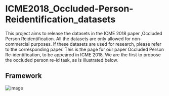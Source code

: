 # ICME2018_Occluded-Person-Reidentification_datasets
This project aims to release the datasets in the ICME 2018 paper ,Occluded Person Reidentification. All the datasets are only allowed for non-commercial purposes.  If these datasets are used for research, please refer to the corresponding paper. 
This is the page for our paper Occluded Person Re-identification, to be appeared in ICME 2018. We are the first to propose the occluded person re-id task, as is illustrated below. 

## Framework
 ![image](https://github.com/tinajia2012/ICME2018_Occluded-Person-Reidentification_datasets/raw/master/image/challenge.JPG)
